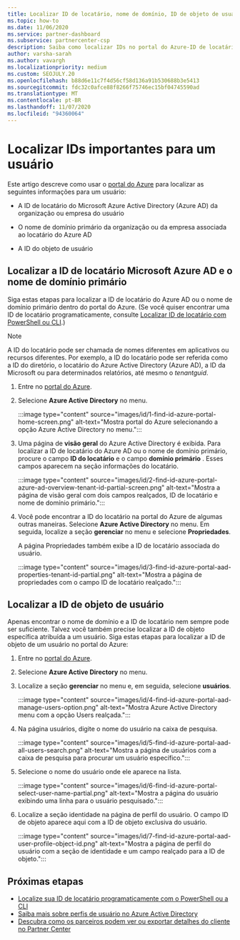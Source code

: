 ```yaml
---
title: Localizar ID de locatário, nome de domínio, ID de objeto de usuário
ms.topic: how-to
ms.date: 11/06/2020
ms.service: partner-dashboard
ms.subservice: partnercenter-csp
description: Saiba como localizar IDs no portal do Azure-ID de locatário do Azure AD, nome de domínio ou ID de objeto de usuário específico de uma organização. Algumas tarefas precisam dessas informações.
author: varsha-sarah
ms.author: vavargh
ms.localizationpriority: medium
ms.custom: SEOJULY.20
ms.openlocfilehash: b88d6e11c7f4d56cf58d136a91b530688b3e5413
ms.sourcegitcommit: fdc32c0afce88f8266f75746ec15bf04745590ad
ms.translationtype: MT
ms.contentlocale: pt-BR
ms.lasthandoff: 11/07/2020
ms.locfileid: "94360064"
---
```

# <a name="locate-important-ids-for-a-user"></a>Localizar IDs importantes para um usuário

Este artigo descreve como usar o [portal do Azure](https://portal.azure.com/) para localizar as seguintes informações para um usuário:

- A ID de locatário do Microsoft Azure Active Directory (Azure AD) da organização ou empresa do usuário

- O nome de domínio primário da organização ou da empresa associada ao locatário do Azure AD

- A ID do objeto de usuário

## <a name="find-the-microsoft-azure-ad-tenant-id-and-primary-domain-name"></a>Localizar a ID de locatário Microsoft Azure AD e o nome de domínio primário

Siga estas etapas para localizar a ID de locatário do Azure AD ou o nome de domínio primário dentro do portal do Azure. (Se você quiser encontrar uma ID de locatário programaticamente, consulte [Localizar ID de locatário com PowerShell ou CLI](/azure/active-directory/fundamentals/active-directory-how-to-find-tenant.md#find-tenant-id-with-powershell).)

> [!NOTE]
> A ID do locatário pode ser chamada de nomes diferentes em aplicativos ou recursos diferentes. Por exemplo, a ID do locatário pode ser referida como a ID do diretório, o locatário do Azure Active Directory (Azure AD), a ID da Microsoft ou para determinados relatórios, até mesmo o *tenantguid*.

1. Entre no [portal do Azure](https://portal.azure.com/).

2. Selecione **Azure Active Directory** no menu.

   :::image type="content" source="images/id/1-find-id-azure-portal-home-screen.png" alt-text="Mostra portal do Azure selecionando a opção Azure Active Directory no menu.":::

3. Uma página de **visão geral** do Azure Active Directory é exibida. Para localizar a ID de locatário do Azure AD ou o nome de domínio primário, procure o campo **ID do locatário** e o campo **domínio primário** . Esses campos aparecem na seção informações do locatário.

   :::image type="content" source="images/id/2-find-id-azure-portal-azure-ad-overview-tenant-id-partial-screen.png" alt-text="Mostra a página de visão geral com dois campos realçados, ID de locatário e nome de domínio primário.":::

4. Você pode encontrar a ID do locatário na portal do Azure de algumas outras maneiras. Selecione **Azure Active Directory** no menu. Em seguida, localize a seção **gerenciar** no menu e selecione **Propriedades**.

   A página Propriedades também exibe a ID de locatário associada do usuário.

   :::image type="content" source="images/id/3-find-id-azure-portal-aad-properties-tenant-id-partial.png" alt-text="Mostra a página de propriedades com o campo ID de locatário realçado.":::

## <a name="find-the-user-object-id"></a>Localizar a ID de objeto de usuário

Apenas encontrar o nome de domínio e a ID de locatário nem sempre pode ser suficiente. Talvez você também precise localizar a ID de objeto específica atribuída a um usuário. Siga estas etapas para localizar a ID de objeto de um usuário no portal do Azure:

1. Entre no [portal do Azure](https://portal.azure.com/).

2. Selecione **Azure Active Directory** no menu.

3. Localize a seção **gerenciar** no menu e, em seguida, selecione **usuários**.

      :::image type="content" source="images/id/4-find-id-azure-portal-aad-manage-users-option.png" alt-text="Mostra Azure Active Directory menu com a opção Users realçada.":::

4. Na página usuários, digite o nome do usuário na caixa de pesquisa.

      :::image type="content" source="images/id/5-find-id-azure-portal-aad-all-users-search.png" alt-text="Mostra a página de usuários com a caixa de pesquisa para procurar um usuário específico.":::

5. Selecione o nome do usuário onde ele aparece na lista.  

      :::image type="content" source="images/id/6-find-id-azure-portal-select-user-name-partial.png" alt-text="Mostra a página do usuário exibindo uma linha para o usuário pesquisado.":::

6. Localize a seção identidade na página de perfil do usuário. O campo ID de objeto aparece aqui com a ID de objeto exclusiva do usuário.

      :::image type="content" source="images/id/7-find-id-azure-portal-aad-user-profile-object-id.png" alt-text="Mostra a página de perfil do usuário com a seção de identidade e um campo realçado para a ID de objeto.":::

## <a name="next-steps"></a>Próximas etapas

- [Localize sua ID de locatário programaticamente com o PowerShell ou a CLI](/azure/active-directory/fundamentals/active-directory-how-to-find-tenant)
- [Saiba mais sobre perfis de usuário no Azure Active Directory](/azure/active-directory/fundamentals/active-directory-users-profile-azure-portal)
- [Descubra como os parceiros podem ver ou exportar detalhes do cliente no Partner Center](see-your-customer-list.md)
